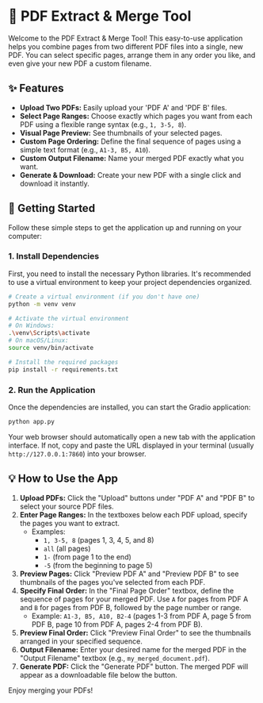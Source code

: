 # 📄 PDF Extract & Merge Tool

Welcome to the PDF Extract & Merge Tool! This easy-to-use application helps you combine pages from two different PDF files into a single, new PDF. You can select specific pages, arrange them in any order you like, and even give your new PDF a custom filename.

## ✨ Features

*   **Upload Two PDFs:** Easily upload your 'PDF A' and 'PDF B' files.
*   **Select Page Ranges:** Choose exactly which pages you want from each PDF using a flexible range syntax (e.g., `1, 3-5, 8`).
*   **Visual Page Preview:** See thumbnails of your selected pages.
*   **Custom Page Ordering:** Define the final sequence of pages using a simple text format (e.g., `A1-3, B5, A10`).
*   **Custom Output Filename:** Name your merged PDF exactly what you want.
*   **Generate & Download:** Create your new PDF with a single click and download it instantly.

## 🚀 Getting Started

Follow these simple steps to get the application up and running on your computer:

### 1. Install Dependencies

First, you need to install the necessary Python libraries. It's recommended to use a virtual environment to keep your project dependencies organized.

```bash
# Create a virtual environment (if you don't have one)
python -m venv venv

# Activate the virtual environment
# On Windows:
.\venv\Scripts\activate
# On macOS/Linux:
source venv/bin/activate

# Install the required packages
pip install -r requirements.txt
```

### 2. Run the Application

Once the dependencies are installed, you can start the Gradio application:

```bash
python app.py
```

Your web browser should automatically open a new tab with the application interface. If not, copy and paste the URL displayed in your terminal (usually `http://127.0.0.1:7860`) into your browser.

## 💡 How to Use the App

1.  **Upload PDFs:** Click the "Upload" buttons under "PDF A" and "PDF B" to select your source PDF files.
2.  **Enter Page Ranges:** In the textboxes below each PDF upload, specify the pages you want to extract. 
    *   Examples:
        *   `1, 3-5, 8` (pages 1, 3, 4, 5, and 8)
        *   `all` (all pages)
        *   `1-` (from page 1 to the end)
        *   `-5` (from the beginning to page 5)
3.  **Preview Pages:** Click "Preview PDF A" and "Preview PDF B" to see thumbnails of the pages you've selected from each PDF.
4.  **Specify Final Order:** In the "Final Page Order" textbox, define the sequence of pages for your merged PDF. Use `A` for pages from PDF A and `B` for pages from PDF B, followed by the page number or range.
    *   Example: `A1-3, B5, A10, B2-4` (pages 1-3 from PDF A, page 5 from PDF B, page 10 from PDF A, pages 2-4 from PDF B).
5.  **Preview Final Order:** Click "Preview Final Order" to see the thumbnails arranged in your specified sequence.
6.  **Output Filename:** Enter your desired name for the merged PDF in the "Output Filename" textbox (e.g., `my_merged_document.pdf`).
7.  **Generate PDF:** Click the "Generate PDF" button. The merged PDF will appear as a downloadable file below the button.

Enjoy merging your PDFs!